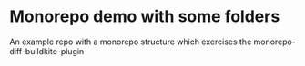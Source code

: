 # Monorepo demo with some folders

An example repo with a monorepo structure which exercises the
monorepo-diff-buildkite-plugin

